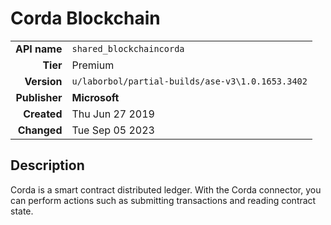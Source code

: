 # Corda Blockchain
| | |
|-:|-|
|**API name**|`shared_blockchaincorda`|
|**Tier**|Premium|
|**Version**|`u/laborbol/partial-builds/ase-v3\1.0.1653.3402`|
|**Publisher**|**Microsoft**|
|**Created**|Thu Jun 27 2019|
|**Changed**|Tue Sep 05 2023|

## Description
Corda is a smart contract distributed ledger. With the Corda connector, you can perform actions such as submitting transactions and reading contract state.
